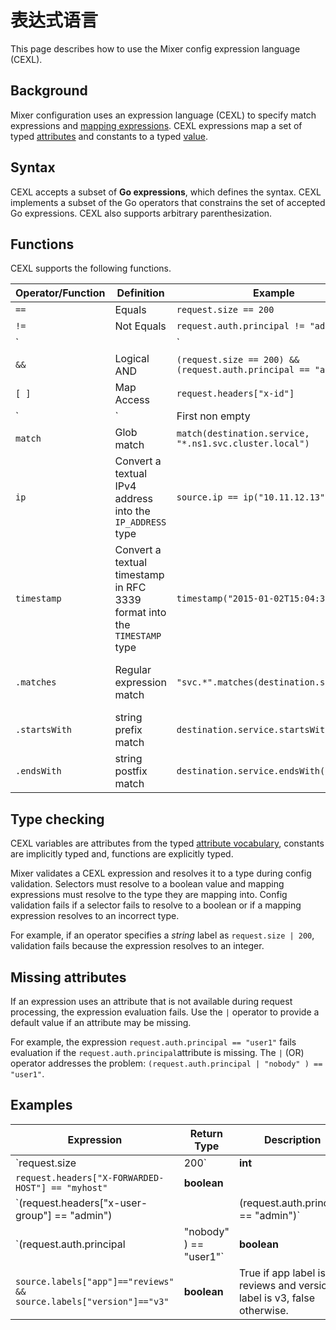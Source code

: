 # 表达式语言

This page describes how to use the Mixer config expression language (CEXL).

## Background

Mixer configuration uses an expression language (CEXL) to specify match expressions and [mapping expressions](https://istio.io/docs/concepts/policy-and-control/mixer-config.html#attribute-expressions). CEXL expressions map a set of typed [attributes](https://istio.io/docs/concepts/policy-and-control/attributes.html) and constants to a typed [value](https://github.com/istio/api/blob/master/policy/v1beta1/value_type.proto).

## Syntax

CEXL accepts a subset of **Go expressions**, which defines the syntax. CEXL implements a subset of the Go operators that constrains the set of accepted Go expressions. CEXL also supports arbitrary parenthesization.

## Functions

CEXL supports the following functions.

| Operator/Function | Definition                                                   | Example                                                      | Description                                                  |
| ----------------- | ------------------------------------------------------------ | ------------------------------------------------------------ | ------------------------------------------------------------ |
| `==`              | Equals                                                       | `request.size == 200`                                        |                                                              |
| `!=`              | Not Equals                                                   | `request.auth.principal != "admin"`                          |                                                              |
| `||`              | Logical OR                                                   | `(request.size == 200) || (request.auth.principal == "admin")` |                                                              |
| `&&`              | Logical AND                                                  | `(request.size == 200) && (request.auth.principal == "admin")` |                                                              |
| `[ ]`             | Map Access                                                   | `request.headers["x-id"]`                                    |                                                              |
| `|`               | First non empty                                              | `source.labels["app"] | source.labels["svc"] | "unknown"`    |                                                              |
| `match`           | Glob match                                                   | `match(destination.service, "*.ns1.svc.cluster.local")`      | Matches prefix or suffix based on the location of `*`        |
| `ip`              | Convert a textual IPv4 address into the `IP_ADDRESS` type    | `source.ip == ip("10.11.12.13")`                             | Use the `ip` function to create an `IP_ADDRESS` literal.     |
| `timestamp`       | Convert a textual timestamp in RFC 3339 format into the `TIMESTAMP` type | `timestamp("2015-01-02T15:04:35Z")`                          | Use the `timestamp`function to create a `TIMESTAMP` literal. |
| `.matches`        | Regular expression match                                     | `"svc.*".matches(destination.service)`                       | Matches `destination.service`against regular expression pattern `"svc.*"`. |
| `.startsWith`     | string prefix match                                          | `destination.service.startsWith("acme")`                     | Checks whether `destination.service`starts with `"acme"`.    |
| `.endsWith`       | string postfix match                                         | `destination.service.endsWith("acme")`                       | Checks whether `destination.service`ends with `"acme"`.      |

## Type checking

CEXL variables are attributes from the typed [attribute vocabulary](https://istio.io/docs/reference/config/mixer/attribute-vocabulary.html), constants are implicitly typed and, functions are explicitly typed.

Mixer validates a CEXL expression and resolves it to a type during config validation. Selectors must resolve to a boolean value and mapping expressions must resolve to the type they are mapping into. Config validation fails if a selector fails to resolve to a boolean or if a mapping expression resolves to an incorrect type.

For example, if an operator specifies a *string* label as `request.size | 200`, validation fails because the expression resolves to an integer.

## Missing attributes

If an expression uses an attribute that is not available during request processing, the expression evaluation fails. Use the `|` operator to provide a default value if an attribute may be missing.

For example, the expression `request.auth.principal == "user1"` fails evaluation if the `request.auth.principal`attribute is missing. The `|` (OR) operator addresses the problem: `(request.auth.principal | "nobody" ) == "user1"`.

## Examples

| Expression                                                   | Return Type | Description                                                  |
| ------------------------------------------------------------ | ----------- | ------------------------------------------------------------ |
| `request.size| 200`                                          | **int**     | `request.size` if available, otherwise 200.                  |
| `request.headers["X-FORWARDED-HOST"] == "myhost"`            | **boolean** |                                                              |
| `(request.headers["x-user-group"] == "admin") || (request.auth.principal == "admin")` | **boolean** | True if the user is admin or in the admin group.             |
| `(request.auth.principal | "nobody" ) == "user1"`            | **boolean** | True if `request.auth.principal` is “user1”, The expression will not error out if `request.auth.principal` is missing. |
| `source.labels["app"]=="reviews" && source.labels["version"]=="v3"` | **boolean** | True if app label is reviews and version label is v3, false otherwise. |